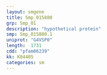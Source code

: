 ```yaml
---
layout: smgene
title: Smp_015880
grp: Smp_01
description: "hypothetical protein"
smp: Smp_015880.1
uniprot: "G4VSP0"
length:  1731
cdd: "pfam06239"
kk: K04405
categories: sm
---
```

